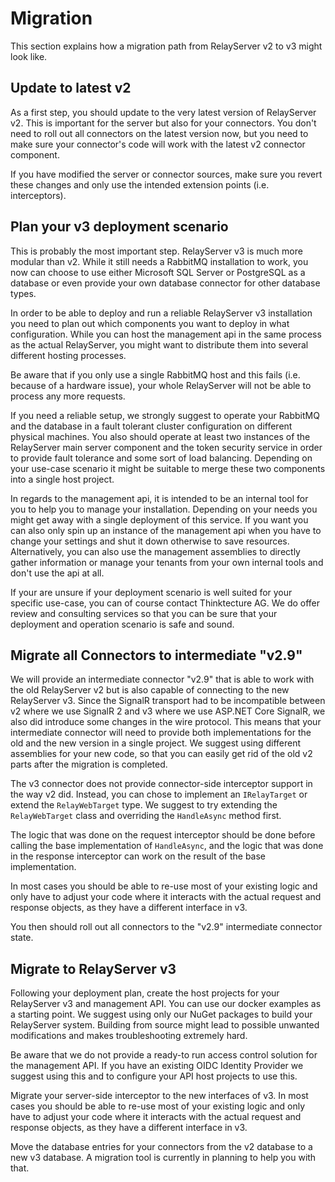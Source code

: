 # Migration

This section explains how a migration path from RelayServer v2 to v3 might look like.

## Update to latest v2

As a first step, you should update to the very latest version of RelayServer v2. This is important for the server but
also for your connectors. You don't need to roll out all connectors on the latest version now, but you need to make sure
your connector's code will work with the latest v2 connector component.

If you have modified the server or connector sources, make sure you revert these changes and only use the intended
extension points (i.e. interceptors).

## Plan your v3 deployment scenario

This is probably the most important step. RelayServer v3 is much more modular than v2. While it still needs a RabbitMQ
installation to work, you now can choose to use either Microsoft SQL Server or PostgreSQL as a database or even provide
your own database connector for other database types.

In order to be able to deploy and run a reliable RelayServer v3 installation you need to plan out which components you
want to deploy in what configuration. While you can host the management api in the same process as the actual
RelayServer, you might want to distribute them into several different hosting processes.

Be aware that if you only use a single RabbitMQ host and this fails (i.e. because of a hardware issue), your whole
RelayServer will not be able to process any more requests.

If you need a reliable setup, we strongly suggest to operate your RabbitMQ and the database in a fault tolerant cluster
configuration on different physical machines. You also should operate at least two instances of the RelayServer main
server component and the token security service in order to provide fault tolerance and some sort of load balancing.
Depending on your use-case scenario it might be suitable to merge these two components into a single host project.

In regards to the management api, it is intended to be an internal tool for you to help you to manage your installation.
Depending on your needs you might get away with a single deployment of this service. If you want you can also only spin
up an instance of the management api when you have to change your settings and shut it down otherwise to save resources.
Alternatively, you can also use the management assemblies to directly gather information or manage your tenants from
your own internal tools and don't use the api at all.

If your are unsure if your deployment scenario is well suited for your specific use-case, you can of course contact
Thinktecture AG. We do offer review and consulting services so that you can be sure that your deployment and operation
scenario is safe and sound.

## Migrate all Connectors to intermediate "v2.9"

We will provide an intermediate connector "v2.9" that is able to work with the old RelayServer v2 but is also capable of
connecting to the new RelayServer v3. Since the SignalR transport had to be incompatible between v2 where we use SignalR
2 and v3 where we use ASP.NET Core SignalR, we also did introduce some changes in the wire protocol. This means that
your intermediate connector will need to provide both implementations for the old and the new version in a single
project. We suggest using different assemblies for your new code, so that you can easily get rid of the old v2 parts
after the migration is completed.

The v3 connector does not provide connector-side interceptor support in the way v2 did. Instead, you can chose to
implement an `IRelayTarget` or extend the `RelayWebTarget` type. We suggest to try extending the `RelayWebTarget` class
and overriding the `HandleAsync` method first.

The logic that was done on the request interceptor should be done before calling the base implementation of
`HandleAsync`, and the logic that was done in the response interceptor can work on the result of the base
implementation.

In most cases you should be able to re-use most of your existing logic and only have to adjust your code where it
interacts with the actual request and response objects, as they have a different interface in v3.

You then should roll out all connectors to the "v2.9" intermediate connector state.

## Migrate to RelayServer v3

Following your deployment plan, create the host projects for your RelayServer v3 and management API. You can use our
docker examples as a starting point. We suggest using only our NuGet packages to build your RelayServer system. Building
from source might lead to possible unwanted modifications and makes troubleshooting extremely hard.

Be aware that we do not provide a ready-to run access control solution for the management API. If you have an existing
OIDC Identity Provider we suggest using this and to configure your API host projects to use this.

Migrate your server-side interceptor to the new interfaces of v3. In most cases you should be able to re-use most of
your existing logic and only have to adjust your code where it interacts with the actual request and response objects,
as they have a different interface in v3.

Move the database entries for your connectors from the v2 database to a new v3 database. A migration tool is currently
in planning to help you with that.
